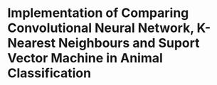 # Implementation of Comparing Convolutional Neural Network, K-Nearest Neighbours and Suport Vector Machine in Animal Classification 
